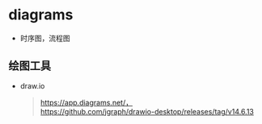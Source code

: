 # diagrams
- 时序图，流程图

## 绘图工具
- draw.io 	
	
	> https://app.diagrams.net/，  
	> https://github.com/jgraph/drawio-desktop/releases/tag/v14.6.13
